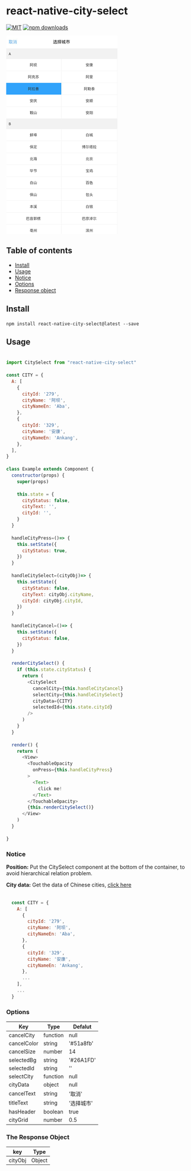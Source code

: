 # react-native-city-select
[![MIT](https://img.shields.io/dub/l/vibe-d.svg)](https://github.com/ryanyu104/react-native-city-select/blob/master/LICENSE.md)
[![npm downloads](https://img.shields.io/npm/dm/react-native-city-select.svg)](https://www.npmjs.com/package/react-native-city-select)

![ui](./ui.png )

## Table of contents
- [Install](#install)
- [Usage](#usage)
- [Notice](#notice)
- [Options](#options)
- [Response object](#the-response-object)

## Install

`npm install react-native-city-select@latest --save`

## Usage

```javascript

import CitySelect from "react-native-city-select"

const CITY = {
  A: [
    {
      cityId: '279',
      cityName: '阿坝',
      cityNameEn: 'Aba',
    },
    {
      cityId: '329',
      cityName: '安康',
      cityNameEn: 'Ankang',
    },
  ],
}

class Example extends Component {
  constructor(props) {
    super(props)

    this.state = {
      cityStatus: false,
      cityText: '',
      cityId: '',
    }
  }

  handleCityPress=()=> {
    this.setState({
      cityStatus: true,
    })
  }

  handleCitySelect=(cityObj)=> {
    this.setState({
      cityStatus: false,
      cityText: cityObj.cityName,
      cityId: cityObj.cityId,
    })
  }

  handleCityCancel=()=> {
    this.setState({
      cityStatus: false,
    })
  }

  renderCitySelect() {
    if (this.state.cityStatus) {
      return (
        <CitySelect
          cancelCity={this.handleCityCancel}
          selectCity={this.handleCitySelect}
          cityData={CITY}
          selectedId={this.state.cityId}
        />
      )
    }
  }

  render() {
    return (
      <View>
        <TouchableOpacity
          onPress={this.handleCityPress}
        >
          <Text>
            click me!
          </Text>
        </TouchableOpacity>
        {this.renderCitySelect()}
      </View>
    )
  }

}

```

### Notice

<b>Position:</b> Put the CitySelect component at the bottom of the container, to avoid hierarchical relation problem.

<b>City data:</b> Get the data of Chinese cities, [click here](https://github.com/ryanyu104/react-native-city-select/blob/master/cityData.js)


```javascript

  const CITY = {
    A: [
      {
        cityId: '279',
        cityName: '阿坝',
        cityNameEn: 'Aba',
      },
      {
        cityId: '329',
        cityName: '安康',
        cityNameEn: 'Ankang',
      },
      ...
    ],
    ...
  }

```


### Options

Key | Type | Defalut
------ | ---- |  ----
cancelCity | function | null
cancelColor | string | '#51a8fb'
cancelSize | number | 14
selectedBg | string | '#26A1FD'
selectedId | string | ''
selectCity | function | null
cityData | object | null
cancelText | string | '取消'
titleText | string | '选择城市'
hasHeader | boolean | true
cityGrid | number | 0.5



### The Response Object

key | Type
------  | ----------------------
cityObj | Object

